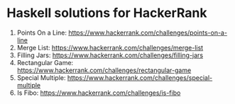 # Haskell solutions for HackerRank
1. Points On a Line: https://www.hackerrank.com/challenges/points-on-a-line
2. Merge List: https://www.hackerrank.com/challenges/merge-list
3. Filling Jars: https://www.hackerrank.com/challenges/filling-jars
4. Rectangular Game: https://www.hackerrank.com/challenges/rectangular-game
5. Special Multiple: https://www.hackerrank.com/challenges/special-multiple
6. Is Fibo: https://www.hackerrank.com/challenges/is-fibo